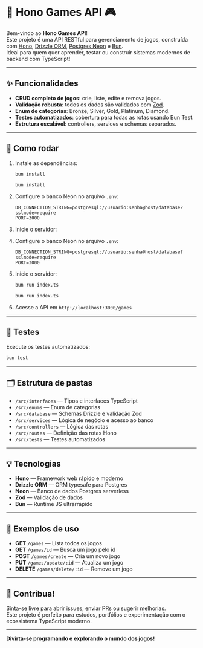 # 🚚 Hono Games API 🎮

Bem-vindo ao **Hono Games API**!  
Este projeto é uma API RESTful para gerenciamento de jogos, construída com [Hono](https://hono.dev/), [Drizzle ORM](https://orm.drizzle.team/), [Postgres Neon](https://neon.tech/) e [Bun](https://bun.sh/).  
Ideal para quem quer aprender, testar ou construir sistemas modernos de backend com TypeScript!

---

## ✨ Funcionalidades

- **CRUD completo de jogos**: crie, liste, edite e remova jogos.
- **Validação robusta**: todos os dados são validados com [Zod](https://zod.dev/).
- **Enum de categorias**: Bronze, Silver, Gold, Platinum, Diamond.
- **Testes automatizados**: cobertura para todas as rotas usando Bun Test.
- **Estrutura escalável**: controllers, services e schemas separados.

---

## 🚀 Como rodar

1. Instale as dependências:

   ```bash
   bun install
   ```

   ```bash
   bun install
   ```

2. Configure o banco Neon no arquivo `.env`:

   ```
   DB_CONNECTION_STRING=postgresql://usuario:senha@host/database?sslmode=require
   PORT=3000
   ```

3. Inicie o servidor:
4. Configure o banco Neon no arquivo `.env`:

   ```
   DB_CONNECTION_STRING=postgresql://usuario:senha@host/database?sslmode=require
   PORT=3000
   ```

5. Inicie o servidor:

   ```bash
   bun run index.ts
   ```

   ```bash
   bun run index.ts
   ```

6. Acesse a API em `http://localhost:3000/games`

---

## 🧪 Testes

Execute os testes automatizados:

```bash
bun test
```

---

## 🗂 Estrutura de pastas

- `/src/interfaces` — Tipos e interfaces TypeScript
- `/src/enums` — Enum de categorias
- `/src/database` — Schemas Drizzle e validação Zod
- `/src/services` — Lógica de negócio e acesso ao banco
- `/src/controllers` — Lógica das rotas
- `/src/routes` — Definição das rotas Hono
- `/src/tests` — Testes automatizados

---

## 💡 Tecnologias

- **Hono** — Framework web rápido e moderno
- **Drizzle ORM** — ORM typesafe para Postgres
- **Neon** — Banco de dados Postgres serverless
- **Zod** — Validação de dados
- **Bun** — Runtime JS ultrarrápido

---

## 🎲 Exemplos de uso

- **GET** `/games` — Lista todos os jogos
- **GET** `/games/id` — Busca um jogo pelo id
- **POST** `/games/create` — Cria um novo jogo
- **PUT** `/games/update/:id` — Atualiza um jogo
- **DELETE** `/games/delete/:id` — Remove um jogo

---

## 🤝 Contribua!

Sinta-se livre para abrir issues, enviar PRs ou sugerir melhorias.  
Este projeto é perfeito para estudos, portfólios e experimentação com o ecossistema TypeScript moderno.

---

**Divirta-se programando e explorando o mundo dos jogos!**
